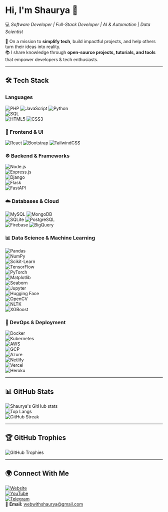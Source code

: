 # Hi, I'm Shaurya 👋  

💻 *Software Developer | Full-Stack Developer | AI & Automation | Data Scientist*  

🚀 On a mission to **simplify tech**, build impactful projects, and help others turn their ideas into reality.  
📚 I share knowledge through **open-source projects, tutorials, and tools** that empower developers & tech enthusiasts.  

---

## 🛠️ Tech Stack  

### Languages
![PHP](https://img.shields.io/badge/-PHP-777BB4?logo=php&logoColor=white) 
![JavaScript](https://img.shields.io/badge/-JavaScript-F7DF1E?logo=javascript&logoColor=black) 
![Python](https://img.shields.io/badge/-Python-3776AB?logo=python&logoColor=white)   
![SQL](https://img.shields.io/badge/-SQL-003B57?logo=sqlite&logoColor=white)  
![HTML5](https://img.shields.io/badge/-HTML5-E34F26?logo=html5&logoColor=white) 
![CSS3](https://img.shields.io/badge/-CSS3-1572B6?logo=css3&logoColor=white)  

### 🎨 Frontend & UI  
![React](https://img.shields.io/badge/-React-61DAFB?logo=react&logoColor=black) 
![Bootstrap](https://img.shields.io/badge/-Bootstrap-7952B3?logo=bootstrap&logoColor=white) 
![TailwindCSS](https://img.shields.io/badge/-TailwindCSS-38B2AC?logo=tailwind-css&logoColor=white)



### ⚙️ Backend & Frameworks  
![Node.js](https://img.shields.io/badge/-Node.js-339933?logo=node.js&logoColor=white)  
![Express.js](https://img.shields.io/badge/-Express.js-000000?logo=express&logoColor=white)  
![Django](https://img.shields.io/badge/-Django-092E20?logo=django&logoColor=white)  
![Flask](https://img.shields.io/badge/-Flask-000000?logo=flask&logoColor=white)  
![FastAPI](https://img.shields.io/badge/-FastAPI-009688?logo=fastapi&logoColor=white)  

### ☁️ Databases & Cloud  
![MySQL](https://img.shields.io/badge/-MySQL-4479A1?logo=mysql&logoColor=white) 
![MongoDB](https://img.shields.io/badge/-MongoDB-47A248?logo=mongodb&logoColor=white)  
![SQLite](https://img.shields.io/badge/-SQLite-003B57?logo=sqlite&logoColor=white) 
![PostgreSQL](https://img.shields.io/badge/-PostgreSQL-4169E1?logo=postgresql&logoColor=white)  
![Firebase](https://img.shields.io/badge/-Firebase-FFCA28?logo=firebase&logoColor=black) 
![BigQuery](https://img.shields.io/badge/-BigQuery-4285F4?logo=googlecloud&logoColor=white)  

### 📊 Data Science & Machine Learning  
![Pandas](https://img.shields.io/badge/-Pandas-150458?logo=pandas&logoColor=white)  
![NumPy](https://img.shields.io/badge/-NumPy-013243?logo=numpy&logoColor=white)  
![Scikit-Learn](https://img.shields.io/badge/-ScikitLearn-F7931E?logo=scikitlearn&logoColor=white)  
![TensorFlow](https://img.shields.io/badge/-TensorFlow-FF6F00?logo=tensorflow&logoColor=white)  
![PyTorch](https://img.shields.io/badge/-PyTorch-EE4C2C?logo=pytorch&logoColor=white)  
![Matplotlib](https://img.shields.io/badge/-Matplotlib-0C4B33?logo=python&logoColor=white)  
![Seaborn](https://img.shields.io/badge/-Seaborn-009999?logo=python&logoColor=white)  
![Jupyter](https://img.shields.io/badge/-Jupyter-F37626?logo=jupyter&logoColor=white)  
![Hugging Face](https://img.shields.io/badge/-HuggingFace-FFD21E?logo=huggingface&logoColor=black)  
![OpenCV](https://img.shields.io/badge/-OpenCV-5C3EE8?logo=opencv&logoColor=white)  
![NLTK](https://img.shields.io/badge/-NLTK-154734?logo=python&logoColor=white)  
![XGBoost](https://img.shields.io/badge/-XGBoost-FF6600?logo=python&logoColor=white)  

### 🔧 DevOps & Deployment  
![Docker](https://img.shields.io/badge/-Docker-2496ED?logo=docker&logoColor=white)  
![Kubernetes](https://img.shields.io/badge/-Kubernetes-326CE5?logo=kubernetes&logoColor=white)  
![AWS](https://img.shields.io/badge/-AWS-232F3E?logo=amazonaws&logoColor=white)  
![GCP](https://img.shields.io/badge/-GCP-4285F4?logo=googlecloud&logoColor=white)  
![Azure](https://img.shields.io/badge/-Azure-0078D4?logo=microsoftazure&logoColor=white)  
![Netlify](https://img.shields.io/badge/-Netlify-00C7B7?logo=netlify&logoColor=white)  
![Vercel](https://img.shields.io/badge/-Vercel-000000?logo=vercel&logoColor=white)  
![Heroku](https://img.shields.io/badge/-Heroku-430098?logo=heroku&logoColor=white)  

---

## 📊 GitHub Stats  

![Shaurya's GitHub stats](https://github-readme-stats.vercel.app/api?username=DeveloperShaurya7&show_icons=true&theme=tokyonight)  
![Top Langs](https://github-readme-stats.vercel.app/api/top-langs/?username=DeveloperShaurya7&layout=compact&theme=tokyonight)  
![GitHub Streak](https://github-readme-streak-stats.herokuapp.com/?user=DeveloperShaurya7&theme=tokyonight)  

---

## 🏆 GitHub Trophies
![GitHub Trophies](https://github-profile-trophy.vercel.app/?username=DeveloperShaurya7&theme=tokyonight&no-frame=false&no-bg=true&margin-w=15&margin-h=15)

---

## 🌍 Connect With Me  
[![Website](https://img.shields.io/badge/Website-DeveloperShaurya.com-blue?logo=google-chrome&logoColor=white)](https://developershaurya.com/)  
[![YouTube](https://img.shields.io/badge/YouTube-Channel-red?logo=youtube&logoColor=white)](https://www.youtube.com/@DeveloperShaurya)  
[![Telegram](https://img.shields.io/badge/Telegram-Community-blue?logo=telegram&logoColor=white)](https://t.me/developer_shaurya)  
📧 **Email:** [webwithshaurya@gmail.com](mailto:webwithshaurya@gmail.com)  

